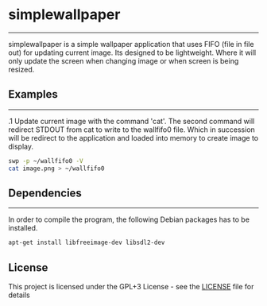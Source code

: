 # simplewallpaper #
---------------------------
simplewallpaper is a simple wallpaper application that uses FIFO (file in file out) for updating current image. Its designed to be lightweight. Where it will only update the screen when changing image or when screen is being resized.

## Examples ##
------------
.1 Update current image with the command 'cat'. The second command will redirect STDOUT from cat to write to the wallfifo0 file. Which in succession will be redirect to 
the application and loaded into memory to create image to display.
```bash
swp -p ~/wallfifo0 -V
cat image.png > ~/wallfifo0 
```



## Dependencies ##
----------------
In order to compile the program, the following Debian packages has to be installed.
```bash
apt-get install libfreeimage-dev libsdl2-dev
```
## License ##

This project is licensed under the GPL+3 License - see the [LICENSE](LICENSE) file for details